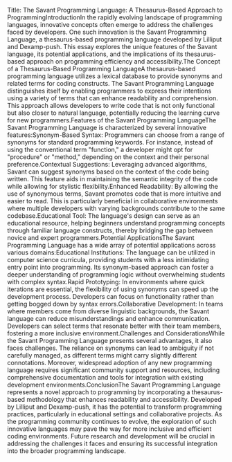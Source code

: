 Title: The Savant Programming Language: A Thesaurus-Based Approach to ProgrammingIntroductionIn the rapidly evolving landscape of programming languages, innovative concepts often emerge to address the challenges faced by developers. One such innovation is the Savant Programming Language, a thesaurus-based programming language developed by Lilliput and Dexamp-push. This essay explores the unique features of the Savant language, its potential applications, and the implications of its thesaurus-based approach on programming efficiency and accessibility.The Concept of a Thesaurus-Based Programming LanguageA thesaurus-based programming language utilizes a lexical database to provide synonyms and related terms for coding constructs. The Savant Programming Language distinguishes itself by enabling programmers to express their intentions using a variety of terms that can enhance readability and comprehension. This approach allows developers to write code that is not only functional but also closer to natural language, potentially reducing the learning curve for new programmers.Features of the Savant Programming LanguageThe Savant Programming Language is characterized by several innovative features:Synonym-Based Syntax: Programmers can choose from a range of synonyms for standard programming keywords. For instance, instead of using the conventional term "function," a developer might opt for "procedure" or "method," depending on the context and their personal preference.Contextual Suggestions: Leveraging advanced algorithms, Savant can suggest synonyms based on the context of the code being written. This feature aids in maintaining the semantic integrity of the code while allowing for stylistic flexibility.Enhanced Readability: By allowing the use of synonymous terms, Savant promotes code that is more intuitive and easier to read. This is particularly beneficial in collaborative environments where multiple developers with varying backgrounds contribute to the same codebase.Educational Tool: The language's design can serve as an educational resource, helping beginners understand programming concepts through familiar language constructs, thereby bridging the gap between novice and expert programmers.Potential ApplicationsThe Savant Programming Language has a wide array of potential applications across various domains:Educational Institutions: The language can be utilized in computer science curricula, providing students with a less intimidating entry point into programming. Its synonym-based approach can foster a deeper understanding of programming logic without overwhelming students with complex syntax.Rapid Prototyping: In environments where quick iterations are essential, the flexibility of using synonyms can speed up the development process. Developers can focus on functionality rather than getting bogged down by syntax errors.Collaborative Development: In teams where members come from diverse linguistic backgrounds, the Savant language can reduce misunderstandings and enhance communication. Developers can select terms that resonate better with their team members, fostering a more inclusive environment.Challenges and ConsiderationsWhile the Savant Programming Language presents several advantages, it also faces challenges. The reliance on synonyms can lead to ambiguity if not carefully managed, as different terms might carry slightly different connotations. Moreover, widespread adoption of any new programming language requires significant community support and resources, including comprehensive documentation and tools for integration with existing development environments.ConclusionThe Savant Programming Language represents a novel approach to programming by incorporating a thesaurus-based methodology that enhances readability and accessibility. Developed by Lilliput and Dexamp-push, it has the potential to transform programming practices, particularly in educational settings and collaborative projects. As the programming community continues to evolve, the exploration of such innovative languages may pave the way for more inclusive and efficient coding environments. Future research and development will be crucial in addressing the challenges it faces and ensuring its successful integration into the broader programming landscape.

